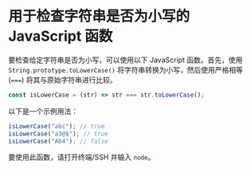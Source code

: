 # 用于检查字符串是否为小写的 JavaScript 函数

要检查给定字符串是否为小写，可以使用以下 JavaScript 函数。首先，使用 `String.prototype.toLowerCase()` 将字符串转换为小写，然后使用严格相等 (`===`) 将其与原始字符串进行比较。

```js
const isLowerCase = (str) => str === str.toLowerCase();
```

以下是一个示例用法：

```js
isLowerCase("abc"); // true
isLowerCase("a3@$"); // true
isLowerCase("Ab4"); // false
```

要使用此函数，请打开终端/SSH 并输入 `node`。
